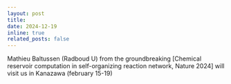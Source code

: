 ```yaml
---
layout: post
title: 
date: 2024-12-19
inline: true
related_posts: false
---
```


Mathieu Baltussen (Radboud U) from the groundbreaking [Chemical reservoir computation in self-organizing reaction network, Nature 2024] will visit us in Kanazawa (february 15-19)